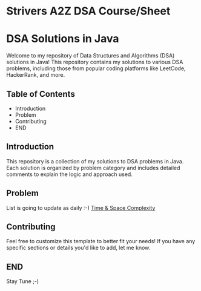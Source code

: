 # Strivers A2Z DSA Course/Sheet

# DSA Solutions in Java

Welcome to my repository of Data Structures and Algorithms (DSA) solutions in Java! This repository contains my solutions to various DSA problems, including those from popular coding platforms like LeetCode, HackerRank, and more.

## Table of Contents
- Introduction
- Problem
- Contributing
- END

## Introduction

This repository is a collection of my solutions to DSA problems in Java. Each solution is organized by problem category and includes detailed comments to explain the logic and approach used.

## Problem
List is going to update as daily :-)
[Time & Space Complexity](https://github.com/ayushdalvi/A2Z-JAVA/tree/Time-and-Space-Complexity)


## Contributing

Feel free to customize this template to better fit your needs! If you have any specific sections or details you'd like to add, let me know.

## END

Stay Tune ;-)
